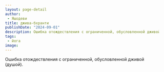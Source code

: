```yaml
---
layout: page-detail
author:
 - Яшодеви
title: джива-бхранти
publishDate: "2024-09-01"
description: Ошибка отождествления с ограниченной, обусловленной дживой (душой).
tags:
 - йога
image: 
---
```


Ошибка отождествления с ограниченной, обусловленной дживой (душой).

